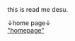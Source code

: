 <head>
  <meta http-equiv="refresh" content="1;url=https://koppepan-orange.github.io/test-site/homepage.html">
</head>
  <style>
  .button{
    border: 2px solid #FFFFFF;
    padding: 2px 3px;
    background: #FFFFFF;
    cursor: pointer;
  }
</style>
this is read me desu.
  
↓home page↓
<br><a href="https://koppepan-orange.github.io/test_site/home.html">"homepage"</a>
